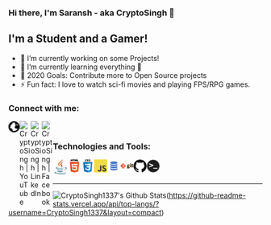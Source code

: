 ### Hi there, I'm Saransh - aka CryptoSingh 👋

## I'm a Student and a Gamer!
- 🔭 I’m currently working on some Projects!
- 🌱 I’m currently learning everything 🤣
- 🥅 2020 Goals: Contribute more to Open Source projects
- ⚡ Fun fact: I love to watch sci-fi movies and playing FPS/RPG games. 

### Connect with me:

[<img align="left" alt="CryptoSingh" width="22px" src="https://raw.githubusercontent.com/iconic/open-iconic/master/svg/globe.svg" />][website]
[<img align="left" alt="CryptoSingh | YouTube" width="22px" src="https://cdn.jsdelivr.net/npm/simple-icons@v3/icons/youtube.svg" />][youtube]
[<img align="left" alt="CryptoSingh | LinkedIn" width="22px" src="https://cdn.jsdelivr.net/npm/simple-icons@v3/icons/linkedin.svg" />][linkedin]
[<img align="left" alt="CryptoSingh | Facebook" width="22px" src="https://cdn.jsdelivr.net/npm/simple-icons@v3/icons/facebook.svg" />][facebook]

<br />

### Technologies and Tools:

<img align="left" alt="Java" width="30px" src="https://raw.githubusercontent.com/github/explore/80688e429a7d4ef2fca1e82350fe8e3517d3494d/topics/java/java.png" />
<img align="left" alt="HTML5" width="26px" src="https://raw.githubusercontent.com/github/explore/80688e429a7d4ef2fca1e82350fe8e3517d3494d/topics/html/html.png" />
<img align="left" alt="CSS3" width="26px" src="https://raw.githubusercontent.com/github/explore/80688e429a7d4ef2fca1e82350fe8e3517d3494d/topics/css/css.png" />
<img align="left" alt="JavaScript" width="26px" src="https://raw.githubusercontent.com/github/explore/80688e429a7d4ef2fca1e82350fe8e3517d3494d/topics/javascript/javascript.png" />
<img align="left" alt="SQL" width="26px" src="https://raw.githubusercontent.com/github/explore/80688e429a7d4ef2fca1e82350fe8e3517d3494d/topics/sql/sql.png" />
<img align="left" alt="Git" width="26px" src="https://raw.githubusercontent.com/github/explore/80688e429a7d4ef2fca1e82350fe8e3517d3494d/topics/git/git.png" />
<img align="left" alt="GitHub" width="26px" src="https://raw.githubusercontent.com/github/explore/78df643247d429f6cc873026c0622819ad797942/topics/github/github.png" />
<img align="left" alt="Terminal" width="26px" src="https://raw.githubusercontent.com/github/explore/80688e429a7d4ef2fca1e82350fe8e3517d3494d/topics/terminal/terminal.png" />
<!-- ![](https://img.shields.io/badge/Editor-Intellij-informational?style=flat&logo=intellij&logoColor=white&color=2bbc8a) -->
<!-- <img align="left" alt="Sass" width="26px" src="https://raw.githubusercontent.com/github/explore/80688e429a7d4ef2fca1e82350fe8e3517d3494d/topics/sass/sass.png" /> -->
<!-- <img align="left" alt="MySQL" width="26px" src="https://raw.githubusercontent.com/github/explore/80688e429a7d4ef2fca1e82350fe8e3517d3494d/topics/mysql/mysql.png" /> -->
<!-- <img align="left" alt="MongoDB" width="26px" src="https://raw.githubusercontent.com/github/explore/80688e429a7d4ef2fca1e82350fe8e3517d3494d/topics/mongodb/mongodb.png" /> -->
<!-- <img align="left" alt="React" width="26px" src="https://raw.githubusercontent.com/github/explore/80688e429a7d4ef2fca1e82350fe8e3517d3494d/topics/react/react.png" /> -->
<!-- <img align="left" alt="Gatsby" width="26px" src="https://raw.githubusercontent.com/github/explore/e94815998e4e0713912fed477a1f346ec04c3da2/topics/gatsby/gatsby.png" /> -->
<!-- <img align="left" alt="GraphQL" width="26px" src="https://raw.githubusercontent.com/github/explore/80688e429a7d4ef2fca1e82350fe8e3517d3494d/topics/graphql/graphql.png" /> -->
<!-- <img align="left" alt="Node.js" width="26px" src="https://raw.githubusercontent.com/github/explore/80688e429a7d4ef2fca1e82350fe8e3517d3494d/topics/nodejs/nodejs.png" /> -->
<!-- <img align="left" alt="Deno" width="26px" src="https://raw.githubusercontent.com/github/explore/361e2821e2dea67711cde99c9c40ed357061cf27/topics/deno/deno.png" /> -->
<br />
<br />

---

 <img align="left" alt="CryptoSingh1337's Github Stats" src="https://github-readme-stats.codestackr.vercel.app/api?username=CryptoSingh1337&show_icons=true&hide_border=true" />
 
 (https://github-readme-stats.vercel.app/api/top-langs/?username=CryptoSingh1337&layout=compact)

[website]: https://cryptosingh1337.github.io/my-site/
[youtube]: https://www.youtube.com/cryptosingh
[facebook]: https://www.facebook.com/saranshkumar1337/
[linkedin]: https://www.linkedin.com/in/saransh-kumar-2k19/
